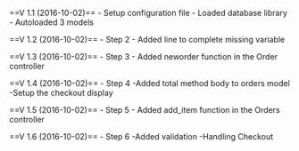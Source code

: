 ==V 1.1 (2016-10-02)==
    - Setup configuration file
        - Loaded database library
        - Autoloaded 3 models

==V 1.2 (2016-10-02)==
    - Step 2
        - Added line to complete missing variable
        
==V 1.3 (2016-10-02)==
    - Step 3
        - Added neworder function in the Order controller

==V 1.4 (2016-10-02)==
    - Step 4
        -Added total method body to orders model
        -Setup the checkout display
        
==V 1.5 (2016-10-02)==
    - Step 5
        - Added add_item function in the Orders controller

==V 1.6 (2016-10-02)==
    - Step 6
        -Added validation
        -Handling Checkout